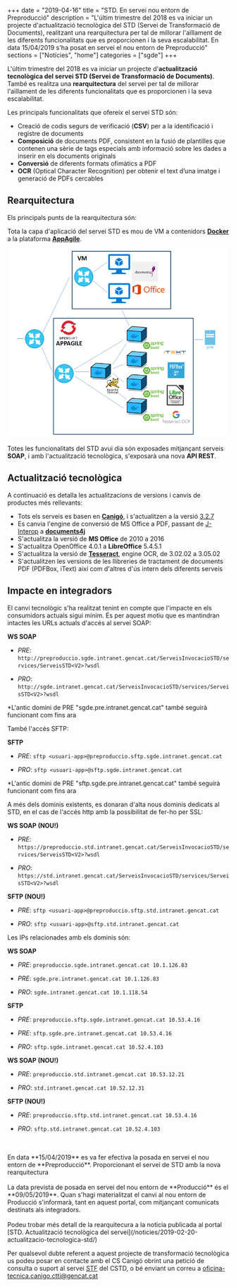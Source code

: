 +++
date        = "2019-04-16"
title       = "STD. En servei nou entorn de Preproducció"
description = "L'últim trimestre del 2018 es va iniciar un projecte d'actualització tecnològica del STD (Servei de Transformació de Documents), realitzant una rearquitectura per tal de millorar l'aïllament de les diferents funcionalitats que es proporcionen i la seva escalabilitat. En data 15/04/2019 s'ha posat en servei el nou entorn de Preproducció"
sections    = ["Notícies", "home"]
categories  = ["sgde"]
+++

L'últim trimestre del 2018 es va iniciar un projecte d'**actualització tecnològica del servei STD (Servei de Transformació de Documents)**. També es realitza una **rearquitectura** del servei per tal de millorar l'aïllament de les diferents funcionalitats que es proporcionen i la seva escalabilitat. 

Les principals funcionalitats que ofereix el servei STD són:

* Creació de codis segurs de verificació (**CSV**) per a la identificació i registre de documents
* **Composició** de documents PDF, consistent en la fusió de plantilles que contenen una sèrie de tags especials
amb informació sobre les dades a inserir en els documents originals
* **Conversió** de diferents formats ofimàtics a PDF
* **OCR** (Optical Character Recognition) per obtenir el text d’una imatge i generació de PDFs cercables

## Rearquitectura

Els principals punts de la rearquitectura són:

Tota la capa d'aplicació del servei STD es mou de VM a contenidors [**Docker**](https://canigo.ctti.gencat.cat/cloud/cataleg/#contenidors-docker) a la plataforma [**AppAgile**](https://canigo.ctti.gencat.cat/cloud/contenidors_appagile/).

![std2-arquitectura](/images/news/std2-arquitectura.PNG)

Totes les funcionalitats del STD avui dia són exposades mitjançant serveis **SOAP**, i amb l'actualització tecnològica, s'exposarà una nova **API REST**.

## Actualització tecnològica

A continuació es detalla les actualitzacions de versions i canvis de productes més rellevants:

* Tots els serveis es basen en [**Canigó**](https://canigo.ctti.gencat.cat/canigo/), i s'actualitzen a la versió [3.2.7](https://canigo.ctti.gencat.cat/canigo/roadmap/)
* Es canvia l'engine de conversió de MS Office a PDF, passant de [J-Interop](http://www.j-interop.org/) a [**documents4j**](https://documents4j.com/)
* S'actualitza la versió de **MS Office** de 2010 a 2016
* S'actualitza OpenOffice 4.0.1 a **LibreOffice** 5.4.5.1
* S'actualitza la versió de [**Tesseract**](https://opensource.google.com/projects/tesseract), engine OCR, de 3.02.02 a 3.05.02
* S'actualitzen les versions de les llibreries de tractament de documents PDF (PDFBox, iText) així com d'altres d'ús intern dels diferents serveis

## Impacte en integradors

El canvi tecnològic s'ha realitzat tenint en compte que l'impacte en els consumidors actuals sigui mínim. És per aquest motiu que es mantindran intactes les URLs actuals d'accés al servei SOAP:

**WS SOAP**

* _PRE_: ```http://preproduccio.sgde.intranet.gencat.cat/ServeisInvocacioSTD/services/ServeisSTD<V2>?wsdl```

* _PRO_: ```http://sgde.intranet.gencat.cat/ServeisInvocacioSTD/services/ServeisSTD<V2>?wsdl```

*L'antic domini de PRE "sgde.pre.intranet.gencat.cat" també seguirà funcionant com fins ara

També l'accés SFTP:

**SFTP**

* _PRE_: ```sftp <usuari-app>@preproduccio.sftp.sgde.intranet.gencat.cat```

* _PRO_: ```sftp <usuari-app>@sftp.sgde.intranet.gencat.cat```

*L'antic domini de PRE "sftp.sgde.pre.intranet.gencat.cat" també seguirà funcionant com fins ara

A més dels dominis existents, es donaran d'alta nous dominis dedicats al STD, en el cas de l'accés http amb la possibilitat de fer-ho per SSL:

**WS SOAP (NOU!)**

* _PRE_: ```https://preproduccio.std.intranet.gencat.cat/ServeisInvocacioSTD/services/ServeisSTD<V2>?wsdl```

* _PRO_: ```https://std.intranet.gencat.cat/ServeisInvocacioSTD/services/ServeisSTD<V2>?wsdl```

**SFTP (NOU!)**

* _PRE_: ```sftp <usuari-app>@preproduccio.sftp.std.intranet.gencat.cat```

* _PRO_: ```sftp <usuari-app>@sftp.std.intranet.gencat.cat```

Les IPs relacionades amb els dominis són:

**WS SOAP**

* _PRE_: ```preproduccio.sgde.intranet.gencat.cat 10.1.126.83```
* _PRE_: ```sgde.pre.intranet.gencat.cat 10.1.126.83```

* _PRO_: ```sgde.intranet.gencat.cat 10.1.118.54```

**SFTP**

* _PRE_: ```preproduccio.sftp.sgde.intranet.gencat.cat 10.53.4.16```
* _PRE_: ```sftp.sgde.pre.intranet.gencat.cat 10.53.4.16```

* _PRO_: ```sftp.sgde.intranet.gencat.cat 10.52.4.103```

**WS SOAP (NOU!)**

* _PRE_: ```preproduccio.std.intranet.gencat.cat 10.53.12.21```

* _PRO_: ```std.intranet.gencat.cat 10.52.12.31```

**SFTP (NOU!)**

* _PRE_: ```preproduccio.sftp.std.intranet.gencat.cat 10.53.4.16```

* _PRO_: ```sftp.std.intranet.gencat.cat 10.52.4.103```
<br />
<br />
En data **15/04/2019** es va fer efectiva la posada en servei el nou entorn de **Preproducció**. Proporcionant el servei de STD amb la nova rearquitectura
<br />
<br />
La data prevista de posada en servei del nou entorn de **Producció** és el **09/05/2019**. Quan s'hagi materialitzat el canvi al nou entorn de Producció s'informarà, tant en aquest portal, com mitjançant comunicats destinats als integradors.
<br />
<br />
Podeu trobar més detall de la rearquitecura a la noticia publicada al portal [STD. Actualització tecnològica del servei](/noticies/2019-02-20-actualitzacio-tecnologica-std/)

Per qualsevol dubte referent a aquest projecte de transformació tecnològica us podeu posar en contacte amb el CS Canigó obrint una petició de consulta o suport al servei [STF](https://cstd.ctti.gencat.cat/jiracstd/projects/STF) del CSTD, o bé enviant un correu a [oficina-tecnica.canigo.ctti@gencat.cat](mailto:oficina-tecnica.canigo.ctti@gencat.cat)
